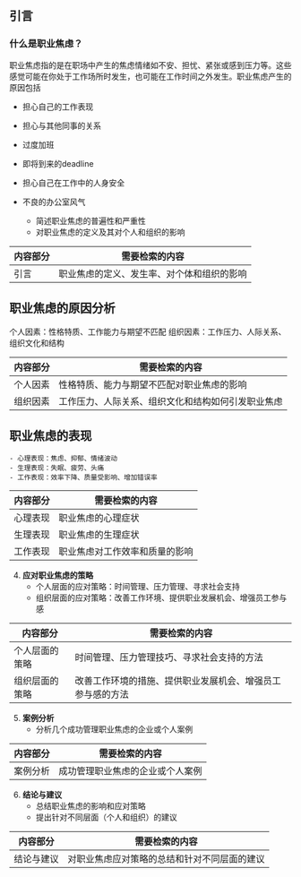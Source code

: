## 引言
### 什么是职业焦虑？
职业焦虑指的是在职场中产生的焦虑情绪如不安、担忧、紧张或感到压力等。这些感觉可能在你处于工作场所时发生，也可能在工作时间之外发生。职业焦虑产生的原因包括
- 担心自己的工作表现
- 担心与其他同事的关系
- 过度加班
- 即将到来的deadline
- 担心自己在工作中的人身安全
- 不良的办公室风气

    - 简述职业焦虑的普遍性和严重性
    - 对职业焦虑的定义及其对个人和组织的影响

|内容部分|需要检索的内容|
|---|---|
|引言|职业焦虑的定义、发生率、对个体和组织的影响|

## 职业焦虑的原因分析
 个人因素：性格特质、工作能力与期望不匹配
组织因素：工作压力、人际关系、组织文化和结构

|内容部分|需要检索的内容|
|---|---|
|个人因素|性格特质、能力与期望不匹配对职业焦虑的影响|
|组织因素|工作压力、人际关系、组织文化和结构如何引发职业焦虑|

## 职业焦虑的表现
    - 心理表现：焦虑、抑郁、情绪波动
    - 生理表现：失眠、疲劳、头痛
    - 工作表现：效率下降、质量受影响、增加错误率

|内容部分|需要检索的内容|
|---|---|
|心理表现|职业焦虑的心理症状|
|生理表现|职业焦虑的生理症状|
|工作表现|职业焦虑对工作效率和质量的影响|

4. **应对职业焦虑的策略**
    - 个人层面的应对策略：时间管理、压力管理、寻求社会支持
    - 组织层面的应对策略：改善工作环境、提供职业发展机会、增强员工参与感

|内容部分|需要检索的内容|
|---|---|
|个人层面的策略|时间管理、压力管理技巧、寻求社会支持的方法|
|组织层面的策略|改善工作环境的措施、提供职业发展机会、增强员工参与感的方法|

5. **案例分析**
    - 分析几个成功管理职业焦虑的企业或个人案例

|内容部分|需要检索的内容|
|---|---|
|案例分析|成功管理职业焦虑的企业或个人案例|

6. **结论与建议**
    - 总结职业焦虑的影响和应对策略
    - 提出针对不同层面（个人和组织）的建议

| 内容部分  | 需要检索的内容                |
| ----- | ---------------------- |
| 结论与建议 | 对职业焦虑应对策略的总结和针对不同层面的建议 |